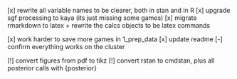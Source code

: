 
[x] rewrite all variable names to be clearer, both in stan and in R
[x] upgrade sgf processing to kaya (its just missing some games)
[x] migrate rmarkdown to latex + rewrite the calcs objects to be latex commands

[x] work harder to save more games in 1_prep_data
[x] update readme
[-] confirm everything works on the cluster 

[!] convert figures from pdf to tikz
[!] convert rstan to cmdstan, plus all posterior calls with {posterior}
